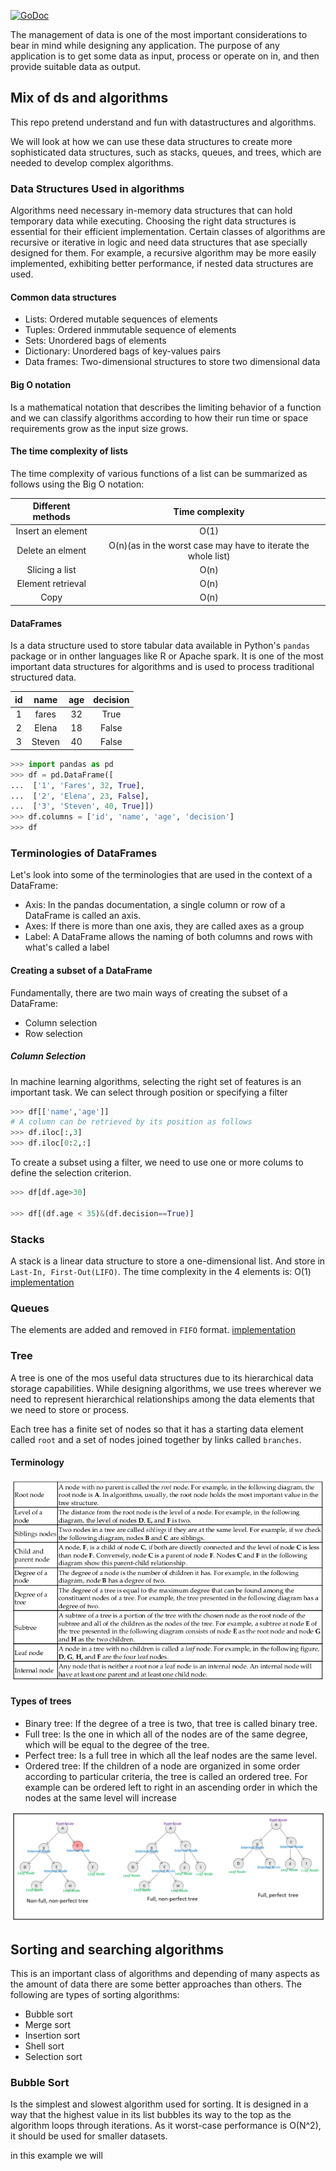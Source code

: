 [![GoDoc](https://godoc.org/github.com/emirpasic/gods?status.svg)](https://godoc.org/github.com/emirpasic/gods)

The management of data is one of the most important considerations to bear in mind while designing
any application. The purpose of any application is to get some data as input, process or operate
on in, and then provide suitable data as output.

## Mix of ds and algorithms

This repo pretend understand and fun with datastructures and algorithms.

We will look at how we can use these data structures to create more sophisticated data structures, such as stacks, queues,
and trees, which are needed to develop complex algorithms.

### Data Structures Used in algorithms

Algorithms need necessary in-memory data structures that can hold temporary data while executing. Choosing the right data
structures is essential for their efficient implementation. Certain classes of algorithms are recursive or iterative in
logic and need data structures that ase specially designed for them.
For example, a recursive algorithm may be more easily implemented, exhibiting better performance, if nested data structures are used.

#### Common data structures

- Lists: Ordered mutable sequences of elements
- Tuples: Ordered inmmutable sequence of elements
- Sets: Unordered bags of elements
- Dictionary: Unordered bags of key-values pairs
- Data frames: Two-dimensional structures to store two dimensional data

#### Big O notation

Is a mathematical notation that describes the limiting behavior of a function and we can
classify algorithms according to how their run time or space requirements grow as the
input size grows.

#### The time complexity of lists

The time complexity of various functions of a list can be summarized as follows using the
Big O notation:

| Different methods |                        Time complexity                        |
| :---------------: | :-----------------------------------------------------------: |
| Insert an element |                             O(1)                              |
| Delete an elment  | O(n)(as in the worst case may have to iterate the whole list) |
|  Slicing a list   |                             O(n)                              |
| Element retrieval |                             O(n)                              |
|       Copy        |                             O(n)                              |

#### DataFrames

Is a data structure used to store tabular data available in Python's `pandas`
package or in onther languages like R or Apache spark. It is one of the most
important data structures for algorithms and is used to process traditional structured data.

| id  |  name  | age | decision |
| :-: | :----: | :-: | :------: |
|  1  | fares  | 32  |   True   |
|  2  | Elena  | 18  |  False   |
|  3  | Steven | 40  |  False   |

```python
>>> import pandas as pd
>>> df = pd.DataFrame([
...  ['1', 'Fares', 32, True],
...  ['2', 'Elena', 23, False],
...  ['3', 'Steven', 40, True]])
>>> df.columns = ['id', 'name', 'age', 'decision']
>>> df
```

### Terminologies of DataFrames

Let's look into some of the terminologies that are used in the context of a DataFrame:

- Axis: In the pandas documentation, a single column or row of a DataFrame is called an axis.
- Axes: If there is more than one axis, they are called axes as a group
- Label: A DataFrame allows the naming of both columns and rows with what's called a label

#### Creating a subset of a DataFrame

Fundamentally, there are two main ways of creating the subset of a DataFrame:

- Column selection
- Row selection

##### Column Selection

In machine learning algorithms, selecting the right set of features is an important
task. We can select through position or specifying a filter

```python
>>> df[['name','age']]
# A column can be retrieved by its position as follows
>>> df.iloc[:,3]
>>> df.iloc[0:2,:]
```

To create a subset using a filter, we need to use one or more colums to define
the selection criterion.

```python
>>> df[df.age>30]

>>> df[(df.age < 35)&(df.decision==True)]
```

### Stacks

A stack is a linear data structure to store a one-dimensional list. And store
in `Last-In, First-Out(LIFO)`. The time complexity in the 4 elements is: O(1)
[implementation](python/stack.py)

### Queues

The elements are added and removed in `FIFO` format.
[implementation](python/queue.py)

### Tree

A tree is one of the mos useful data structures due to its hierarchical data storage
capabilities. While designing algorithms, we use trees wherever we need to represent
hierarchical relationships among the data elements that we need to store or process.

Each tree has a finite set of nodes so that it has a starting data element called
`root` and a set of nodes joined together by links called `branches`.

#### Terminology

![tree](tree.png)

#### Types of trees

- Binary tree: If the degree of a tree is two, that tree is called binary tree.
- Full tree: Is the one in which all of the nodes are of the same degree, which
  will be equal to the degree of the tree.
- Perfect tree: Is a full tree in which all the leaf nodes are the same level.
- Ordered tree: If the children of a node are organized in some order according
  to particular criteria, the tree is called an ordered tree. For example can be ordered
  left to right in an ascending order in which the nodes at the same level will increase

![types-tree](types-tree.png)

## Sorting and searching algorithms

This is an important class of algorithms and depending of many aspects as the amount
of data there are some better approaches than others. The following are types of
sorting algorithms:

- Bubble sort
- Merge sort
- Insertion sort
- Shell sort
- Selection sort

### Bubble Sort

Is the simplest and slowest algorithm used for sorting. It is designed in a way
that the highest value in its list bubbles its way to the top as the algorithm
loops through iterations. As it worst-case performance is O(N^2), it should be
used for smaller datasets.

in this example we will
